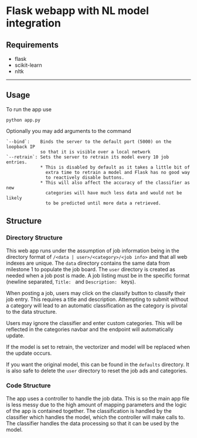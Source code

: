 # Flask webapp with NL model integration

## Requirements
- flask
- scikit-learn
- nltk

---

## Usage

To run the app use

```
python app.py
```

Optionally you may add arguments to the command

    `--bind`:    Binds the server to the default port (5000) on the loopback IP
                 so that it is visible over a local network
    `--retrain`: Sets the server to retrain its model every 10 job entries.
                 * This is disabled by default as it takes a little bit of
                   extra time to retrain a model and Flask has no good way
                   to reactively disable buttons.
                 * This will also affect the accuracy of the classifier as new
                   categories will have much less data and would not be likely
                   to be predicted until more data a retrieved.

## Structure

### Directory Structure

This web app runs under the assumption of job information being in the
directory format of `/<data | user>/<category>/<job info>` and that all
web indexes are unique. The `data` directory contains the same data from
milestone 1 to populate the job board. The `user` directory is created as
needed when a job post is made. A job listing must be in the specific format
(newline separated, `Title: ` and `Description: ` keys).

When posting a job, users may click on the classify button to classify their
job entry. This requires a title and description. Attempting to submit without
a category will lead to an automatic classification as the category is pivotal
to the data structure.

Users may ignore the classifier and enter custom categories. This will be
reflected in the categories navbar and the endpoint will automatically update.

If the model is set to retrain, the vectorizer and model will be replaced when
the update occurs.

If you want the original model, this can be found in the `defaults` directory.
It is also safe to delete the `user` directory to reset the job ads and
categories.

### Code Structure

The app uses a controller to handle the job data. This is so the main app file
is less messy due to the high amount of mapping parameters and the logic of the
app is contained together. The classification is handled by the classifier
which handles the model, which the controller will make calls to. The
classifier handles the data processing so that it can be used by the model.
